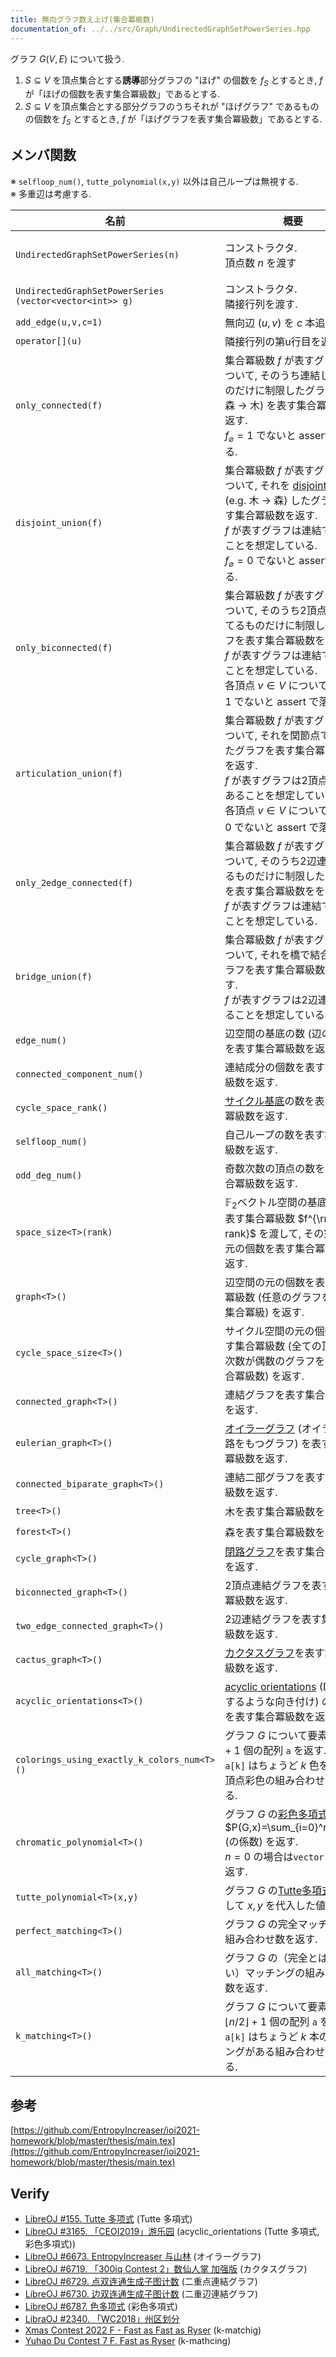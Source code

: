 ```yaml
---
title: 無向グラフ数え上げ(集合冪級数)
documentation_of: ../../src/Graph/UndirectedGraphSetPowerSeries.hpp
---
```


グラフ $G(V,E)$ について扱う. 
1. $S\subseteq V$ を頂点集合とする**誘導**部分グラフの "ほげ" の個数を $f_S$ とするとき,  $f$ が「ほげの個数を表す集合冪級数」であるとする.
2. $S\subseteq V$ を頂点集合とする部分グラフのうちそれが "ほげグラフ" であるものの個数を $f_S$ とするとき, $f$ が「ほげグラフを表す集合冪級数」であるとする. 

## メンバ関数

※ `selfloop_num()`, `tutte_polynomial(x,y)` 以外は自己ループは無視する. \
※ 多重辺は考慮する.

|名前|概要|計算量|
|---|---|---|
|`UndirectedGraphSetPowerSeries(n)`|コンストラクタ. <br> 頂点数 $n$ を渡す| 以下 $n=\lvert V\rvert$ とする.|
|`UndirectedGraphSetPowerSeries`<br>`(vector<vector<int>> g)`|コンストラクタ. <br>隣接行列を渡す.||
|`add_edge(u,v,c=1)`|無向辺 $(u,v)$ を $c$ 本追加する.||
|`operator[](u)`|隣接行列の第u行目を返す.||
|`only_connected(f)`| 集合冪級数 $f$ が表すグラフについて, そのうち連結してるものだけに制限したグラフ (e.g. 森 → 木) を表す集合冪級数を返す. <br> $f_{\varnothing}=1$ でないと assert で落ちる.      |$O(n^22^n)$|
|`disjoint_union(f)`|集合冪級数 $f$ が表すグラフについて, それを [disjoint union](https://en.wikipedia.org/wiki/Disjoint_union_of_graphs) (e.g. 木 → 森) したグラフを表す集合冪級数を返す. <br> $f$ が表すグラフは連結であることを想定している. <br> $f_{\varnothing}=0$ でないと assert で落ちる. |$O(n^22^n)$|
|`only_biconnected(f)`|集合冪級数 $f$ が表すグラフについて, そのうち2頂点連結してるものだけに制限したグラフを表す集合冪級数を返す. <br> $f$ が表すグラフは連結であることを想定している. <br> 各頂点 $v\in V$ について $f_{\lbrace v\rbrace}=1$ でないと assert で落ちる.  |$O(n^32^n)$|
|`articulation_union(f)`|集合冪級数 $f$ が表すグラフについて, それを関節点で結合したグラフを表す集合冪級数をを返す. <br> $f$ が表すグラフは2頂点連結であることを想定している. <br> 各頂点 $v\in V$ について $f_{\lbrace v\rbrace}=0$ でないと assert で落ちる.  |$O(n^32^n)$|
|`only_2edge_connected(f)`|集合冪級数 $f$ が表すグラフについて, そのうち2辺連結してるものだけに制限したグラフを表す集合冪級数をを返す. <br> $f$ が表すグラフは連結であることを想定している. |$O(n^32^n)$|
|`bridge_union(f)`|集合冪級数 $f$ が表すグラフについて, それを橋で結合したグラフを表す集合冪級数をを返す. <br> $f$ が表すグラフは2辺連結であることを想定している. |$O(n^32^n)$|
|`edge_num()`|辺空間の基底の数 (辺の本数) を表す集合冪級数を返す.|$O(n2^n)$|
|`connected_component_num()`|連結成分の個数を表す集合冪級数を返す.|$O(n2^n)$|
|`cycle_space_rank()`|[サイクル基底](https://en.wikipedia.org/wiki/Cycle_basis)の数を表す集合冪級数を返す.|$O(n2^n)$|
|`selfloop_num()`|自己ループの数を表す集合冪級数を返す.|$O(2^n)$|
|`odd_deg_num()`|奇数次数の頂点の数を表す集合冪級数を返す.|$O(n^22^n)$|
|`space_size<T>(rank)`|$\mathbb{F}_2$ベクトル空間の基底の数を表す集合冪級数 $f^{\rm rank}$ を渡して, その空間の元の個数を表す集合冪級数を返す.|$O(2^n)$|
|`graph<T>()`|辺空間の元の個数を表す集合冪級数 (任意のグラフを表す集合冪級) を返す.|$O(n2^n)$|
|`cycle_space_size<T>()`|サイクル空間の元の個数を表す集合冪級数 (全ての頂点の次数が偶数のグラフを表す集合冪級数) を返す. |$O(n2^n)$|
|`connected_graph<T>()`|連結グラフを表す集合冪級数を返す.|$O(n^22^n)$|
|`eulerian_graph<T>()`|[オイラーグラフ](https://ja.wikipedia.org/wiki/%E3%82%AA%E3%82%A4%E3%83%A9%E3%83%BC%E8%B7%AF) (オイラー閉路をもつグラフ) を表す集合冪級数を返す.|$O(n^22^n)$|
|`connected_biparate_graph<T>()`|連結二部グラフを表す集合冪級数を返す.|$O(n^22^n)$|
|`tree<T>()`|木を表す集合冪級数を返す.|$O(n^22^n)$|
|`forest<T>()`|森を表す集合冪級数を返す.|$O(n^22^n)$|
|`cycle_graph<T>()`|[閉路グラフ](https://ja.wikipedia.org/wiki/%E9%96%89%E8%B7%AF%E3%82%B0%E3%83%A9%E3%83%95)を表す集合冪級数を返す.|$O(n^22^n)$|
|`biconnected_graph<T>()`|2頂点連結グラフを表す集合冪級数を返す.|$O(n^32^n)$|
|`two_edge_connected_graph<T>()`|2辺連結グラフを表す集合冪級数を返す.|$O(n^32^n)$|
|`cactus_graph<T>()`|[カクタスグラフ](https://ja.wikipedia.org/wiki/%E3%82%AB%E3%82%AF%E3%82%BF%E3%82%B9%E3%82%B0%E3%83%A9%E3%83%95)を表す集合冪級数を返す.|$O(n^32^n)$|
|`acyclic_orientations<T>()`|[acyclic orientations](https://en.wikipedia.org/wiki/Acyclic_orientation) (DAGにするような向き付け) の個数を表す集合冪級数を返す.|$O(n^22^n)$|
|`colorings_using_exactly_k_colors_num<T>()`|グラフ $G$ について要素数が $n+1$ 個の配列 `a` を返す.<br> `a[k]` はちょうど $k$ 色を使った頂点彩色の組み合わせ数である.  |$O(n^22^n)$|
|`chromatic_polynomial<T>()`|グラフ $G$ の[彩色多項式](https://en.wikipedia.org/wiki/Chromatic_polynomial) $P(G,x)=\sum_{i=0}^na_ix^i$ (の係数) を返す. <br> $n=0$ の場合は`vector({0})`を返す.|$O(n^22^n)$|
|`tutte_polynomial<T>(x,y)`|グラフ $G$ の[Tutte多項式](https://en.wikipedia.org/wiki/Tutte_polynomial)に対して $x,y$ を代入した値を返す. |$O(n^22^n)$|
|`perfect_matching<T>()`|グラフ $G$ の完全マッチングの組み合わせ数を返す. |$O(n^22^{n/2})$|
|`all_matching<T>()`|グラフ $G$ の（完全とは限らない）マッチングの組み合わせ数を返す. |$O(n^22^{n/2})$|
|`k_matching<T>()`|グラフ $G$ について要素数が $\lfloor n/2\rfloor+1$ 個の配列 `a` を返す. <br> `a[k]` はちょうど $k$ 本のマッチングがある組み合わせ数である.|$O(n^22^{n/2})$|


## 参考
[https://github.com/EntropyIncreaser/ioi2021-homework/blob/master/thesis/main.tex](https://github.com/EntropyIncreaser/ioi2021-homework/blob/master/thesis/main.tex)

## Verify


- [LibreOJ #155. Tutte 多项式](https://loj.ac/p/155) (Tutte 多項式)<br>
- [LibreOJ #3165. 「CEOI2019」游乐园](https://loj.ac/p/3165) (acyclic_orientations (Tutte 多項式, 彩色多項式))<br>
- [LibreOJ #6673. EntropyIncreaser 与山林](https://loj.ac/p/6673) (オイラーグラフ)<br>
- [LibreOJ #6719. 「300iq Contest 2」数仙人掌 加强版](https://loj.ac/p/6719) (カクタスグラフ)<br>
- [LibreOJ #6729. 点双连通生成子图计数](https://loj.ac/p/6729) (二重点連結グラフ)<br>
- [LibreOJ #6730. 边双连通生成子图计数](https://loj.ac/p/6730) (二重辺連結グラフ)<br>
- [LibreOJ #6787. 色多项式](https://loj.ac/p/6787) (彩色多項式)<br>
- [LibraOJ #2340. 「WC2018」州区划分](https://loj.ac/p/2340)<br>
- [Xmas Contest 2022 F - Fast as Fast as Ryser](https://atcoder.jp/contests/xmascon22/tasks/xmascon22_f) (k-matchig)<br>
- [Yuhao Du Contest 7 F. Fast as Ryser](https://qoj.ac/contest/449/problem/2068) (k-mathcing)


